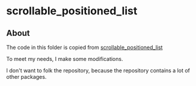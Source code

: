 # scrollable_positioned_list

## About
The code in this folder is copied from [scrollable_positioned_list](https://pub.flutter-io.cn/packages/scrollable_positioned_list)

To meet my needs, I make some modifications.

I don't want to folk the repository, because the repository contains a lot of other packages.